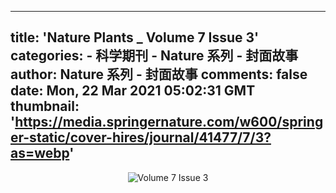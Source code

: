 
---
title: 'Nature Plants _ Volume 7 Issue 3'
categories: 
    - 科学期刊
    - Nature 系列 - 封面故事
author: Nature 系列 - 封面故事
comments: false
date: Mon, 22 Mar 2021 05:02:31 GMT
thumbnail: 'https://media.springernature.com/w600/springer-static/cover-hires/journal/41477/7/3?as=webp'
---

<div>   
<div align="center"><img src="https://media.springernature.com/w600/springer-static/cover-hires/journal/41477/7/3?as=webp" alt="Volume 7 Issue 3" referrerpolicy="no-referrer"></div>  
</div>
            